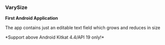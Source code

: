 ### VarySize ###
<B>First Android Application</b>
<p>The app contains just an editable text field which grows and reduces in size</p>
*Support above Android Kitkat 4.4/API 19 only!*


